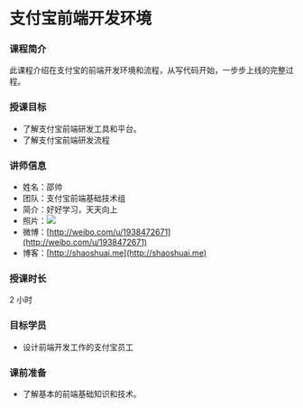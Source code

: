 # 支付宝前端开发环境

### 课程简介

此课程介绍在支付宝的前端开发环境和流程，从写代码开始，一步步上线的完整过程。

### 授课目标

*   了解支付宝前端研发工具和平台。
*   了解支付宝前端研发流程

### 讲师信息

* 姓名：邵帅
* 团队：支付宝前端基础技术组
* 简介：好好学习，天天向上
* 照片：![](http://shaoshuai.me/man.jpg)
* 微博：[http://weibo.com/u/1938472671](http://weibo.com/u/1938472671)
* 博客：[http://shaoshuai.me](http://shaoshuai.me)


### 授课时长

2 小时

### 目标学员

*   设计前端开发工作的支付宝员工

### 课前准备

*   了解基本的前端基础知识和技术。
